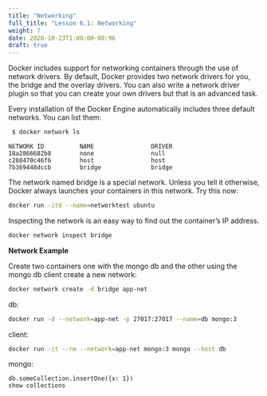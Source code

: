 ```yaml
---
title: "Networking"
full_title: "Lesson 6.1: Networking"
weight: 7
date: 2020-10-23T1:00:00-00:96
draft: true
---
```

Docker includes support for networking containers through the use of network drivers. By default, Docker provides two network drivers for you, the bridge and the overlay drivers. You can also write a network driver plugin so that you can create your own drivers but that is an advanced task.

Every installation of the Docker Engine automatically includes three default networks. You can list them:

```bash
 $ docker network ls
```
 ```
 NETWORK ID          NAME                DRIVER
18a2866682b8        none                null
c288470c46f6        host                host
7b369448dccb        bridge              bridge
```

The network named bridge is a special network. Unless you tell it otherwise, Docker always launches your containers in this network. Try this now:
```bash
docker run -itd --name=networktest ubuntu
```
Inspecting the network is an easy way to find out the container’s IP address.
```bash
docker network inspect bridge
```

**Network Example**

Create two containers one with the mongo db and the other using the mongo db client
create a new network:
```bash
docker network create -d bridge app-net
```

db:
```bash
docker run -d --network=app-net -p 27017:27017 --name=db mongo:3
```

client:
```bash
docker run -it --rm --network=app-net mongo:3 mongo --host db
```

mongo:
```mongo
db.someCollection.insertOne({x: 1})
show collections
```
